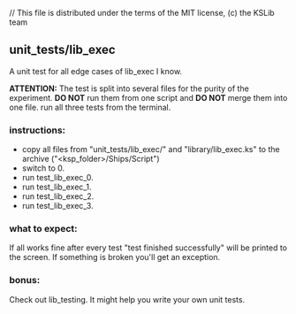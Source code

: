 // This file is distributed under the terms of the MIT license, (c) the KSLib team

## unit_tests/lib_exec

A unit test for all edge cases of lib_exec I know.

**ATTENTION:** The test is split into several files for the purity of the experiment.
**DO NOT** run them from one script and **DO NOT** merge them into one file.
run all three tests from the terminal.

### instructions:
* copy all files from "unit_tests/lib_exec/" and "library/lib_exec.ks"
  to the archive ("<ksp_folder>/Ships/Script")
* switch to 0.
* run test_lib_exec_0.
* run test_lib_exec_1.
* run test_lib_exec_2.
* run test_lib_exec_3.

### what to expect:
If all works fine after every test "test finished successfully" will be printed
to the screen. If something is broken you'll get an exception.

### bonus:
Check out lib_testing. It might help you write your own unit tests.
